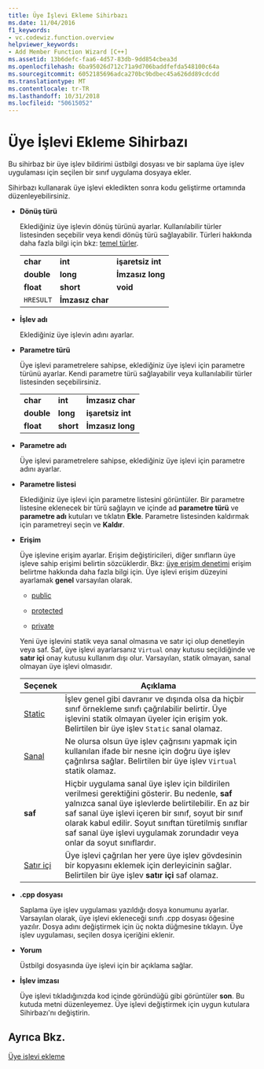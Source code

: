 ```yaml
---
title: Üye İşlevi Ekleme Sihirbazı
ms.date: 11/04/2016
f1_keywords:
- vc.codewiz.function.overview
helpviewer_keywords:
- Add Member Function Wizard [C++]
ms.assetid: 13b6defc-faa6-4d57-83db-9dd854cbea3d
ms.openlocfilehash: 6ba95026d712c71a9d706baddfefda548100c64a
ms.sourcegitcommit: 6052185696adca270bc9bdbec45a626dd89cdcdd
ms.translationtype: MT
ms.contentlocale: tr-TR
ms.lasthandoff: 10/31/2018
ms.locfileid: "50615052"
---
```

# <a name="add-member-function-wizard"></a>Üye İşlevi Ekleme Sihirbazı

Bu sihirbaz bir üye işlev bildirimi üstbilgi dosyası ve bir saplama üye işlev uygulaması için seçilen bir sınıf uygulama dosyaya ekler.

Sihirbazı kullanarak üye işlevi ekledikten sonra kodu geliştirme ortamında düzenleyebilirsiniz.

- **Dönüş türü**

   Eklediğiniz üye işlevin dönüş türünü ayarlar. Kullanılabilir türler listesinden seçebilir veya kendi dönüş türü sağlayabilir. Türleri hakkında daha fazla bilgi için bkz: [temel türler](../cpp/fundamental-types-cpp.md).

   ||||
   |-|-|-|
   |**char**|**int**|**işaretsiz int**|
   |**double**|**long**|**İmzasız long**|
   |**float**|**short**|**void**|
   |`HRESULT`|**İmzasız char**||

- **İşlev adı**

   Eklediğiniz üye işlevin adını ayarlar.

- **Parametre türü**

   Üye işlevi parametrelere sahipse, eklediğiniz üye işlevi için parametre türünü ayarlar. Kendi parametre türü sağlayabilir veya kullanılabilir türler listesinden seçebilirsiniz.

   ||||
   |-|-|-|
   |**char**|**int**|**İmzasız char**|
   |**double**|**long**|**işaretsiz int**|
   |**float**|**short**|**İmzasız long**|

- **Parametre adı**

   Üye işlevi parametrelere sahipse, eklediğiniz üye işlevi için parametre adını ayarlar.

- **Parametre listesi**

   Eklediğiniz üye işlevi için parametre listesini görüntüler. Bir parametre listesine eklenecek bir türü sağlayın ve içinde ad **parametre türü** ve **parametre adı** kutuları ve tıklatın **Ekle**. Parametre listesinden kaldırmak için parametreyi seçin ve **Kaldır**.

- **Erişim**

   Üye işlevine erişim ayarlar. Erişim değiştiricileri, diğer sınıfların üye işleve sahip erişimi belirtin sözcüklerdir. Bkz: [üye erişim denetimi](../cpp/member-access-control-cpp.md) erişim belirtme hakkında daha fazla bilgi için. Üye işlevi erişim düzeyini ayarlamak **genel** varsayılan olarak.

   - [public](../cpp/public-cpp.md)

   - [protected](../cpp/protected-cpp.md)

   - [private](../cpp/private-cpp.md)

   Yeni üye işlevini statik veya sanal olmasına ve satır içi olup denetleyin veya saf. Saf, üye işlevi ayarlarsanız `Virtual` onay kutusu seçildiğinde ve **satır içi** onay kutusu kullanım dışı olur. Varsayılan, statik olmayan, sanal olmayan üye işlevi olmasıdır.

   |Seçenek|Açıklama|
   |------------|-----------------|
   |[Static](../cpp/storage-classes-cpp.md)|İşlev genel gibi davranır ve dışında olsa da hiçbir sınıf örnekleme sınıfı çağrılabilir belirtir. Üye işlevini statik olmayan üyeler için erişim yok. Belirtilen bir üye işlev `Static` sanal olamaz.|
   |[Sanal](../cpp/virtual-cpp.md)|Ne olursa olsun üye işlev çağrısını yapmak için kullanılan ifade bir nesne için doğru üye işlev çağrılırsa sağlar. Belirtilen bir üye işlev `Virtual` statik olamaz.|
   |**saf**|Hiçbir uygulama sanal üye işlev için bildirilen verilmesi gerektiğini gösterir. Bu nedenle, **saf** yalnızca sanal üye işlevlerde belirtilebilir. En az bir saf sanal üye işlevi içeren bir sınıf, soyut bir sınıf olarak kabul edilir. Soyut sınıftan türetilmiş sınıflar saf sanal üye işlevi uygulamak zorundadır veya onlar da soyut sınıflardır.|
   |[Satır içi](../cpp/inline-functions-cpp.md)|Üye işlevi çağrılan her yere üye işlev gövdesinin bir kopyasını eklemek için derleyicinin sağlar. Belirtilen bir üye işlev **satır içi** saf olamaz.|

- **.cpp dosyası**

   Saplama üye işlev uygulaması yazıldığı dosya konumunu ayarlar. Varsayılan olarak, üye işlevi ekleneceği sınıfı .cpp dosyası öğesine yazılır. Dosya adını değiştirmek için üç nokta düğmesine tıklayın. Üye işlev uygulaması, seçilen dosya içeriğini eklenir.

- **Yorum**

   Üstbilgi dosyasında üye işlevi için bir açıklama sağlar.

- **İşlev imzası**

   Üye işlevi tıkladığınızda kod içinde göründüğü gibi görüntüler **son**. Bu kutuda metni düzenleyemez. Üye işlevi değiştirmek için uygun kutulara Sihirbazı'nı değiştirin.

## <a name="see-also"></a>Ayrıca Bkz.

[Üye işlevi ekleme](../ide/adding-a-member-function-visual-cpp.md)